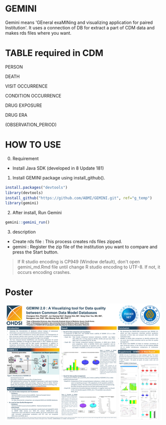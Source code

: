 # GEMINI

Gemini means 'GEneral exaMINing and visualizing application for paired Institution'.
It uses a connection of DB for extract a part of CDM data and makes rds files where you want.

# TABLE required in CDM

PERSON

DEATH

VISIT OCCURRENCE

CONDITION OCCURRENCE

DRUG EXPOSURE

DRUG ERA

(OBSERVATION_PERIOD)

# HOW TO USE

0. Requirement

* Install Java SDK (developed in 8 Update 181)

1. Install GEMINI package using install_github().

```R
install.packages("devtools")
library(devtools)
install_github("https://github.com/ABMI/GEMINI.git", ref="g_temp")
library(gemini)
```

2. After install, Run Gemini

````R
gemini::gemini_run()
````

3. description
- Create rds file : This process creates rds files zipped.
- gemini : Register the zip file of the institution you want to compare and press the Start button.


> If R studio encoding is CP949 (Window default), don't open gemini_md.Rmd file until change R studio encoding to UTF-8. If not, it occurs encoding crashes.

# Poster
![Poster](/OHDSI_GEMINI_poster.png)
